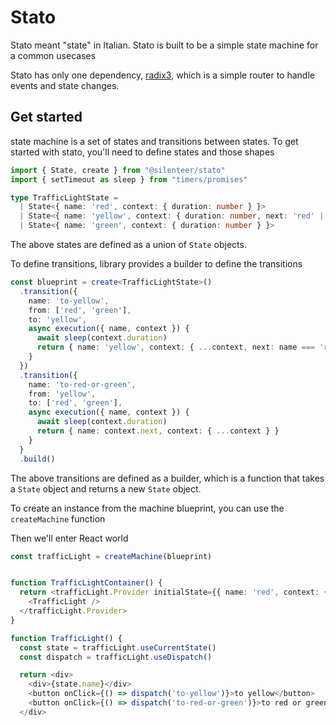 # Stato

Stato meant "state" in Italian. Stato is built to be a simple state machine for a common usecases

Stato has only one dependency, [radix3](https://github.com/radix-ui/radix3), which is a simple router to handle events and state changes.

## Get started

state machine is a set of states and transitions between states. To get started with stato, you'll need to define 
states and those shapes

```typescript
import { State, create } from "@silenteer/stato"
import { setTimeout as sleep } from "timers/promises"

type TrafficLightState =
  | State<{ name: 'red', context: { duration: number } }>
  | State<{ name: 'yellow', context: { duration: number, next: 'red' | 'green' } }>
  | State<{ name: 'green', context: { duration: number } }>
```

The above states are defined as a union of `State` objects.

To define transitions, library provides a builder to define the transitions

```typescript
const blueprint = create<TrafficLightState>()
  .transition({
    name: 'to-yellow',
    from: ['red', 'green'],
    to: 'yellow',
    async execution({ name, context }) {
      await sleep(context.duration)
      return { name: 'yellow', context: { ...context, next: name === 'red' ? 'green' : 'red' } }
    }
  })
  .transition({
    name: 'to-red-or-green',
    from: 'yellow',
    to: ['red', 'green'],
    async execution({ name, context }) {
      await sleep(context.duration)
      return { name: context.next, context: { ...context } }
    }
  }
  .build()
```

The above transitions are defined as a builder, which is a function that takes a `State` object and returns a new `State` object.

To create an instance from the machine blueprint, you can use the `createMachine` function

Then we'll enter React world

```typescript
const trafficLight = createMachine(blueprint)


function TrafficLightContainer() {
  return <trafficLight.Provider initialState={{ name: 'red', context: { duration: 1000 } }}>
    <TrafficLight />
  </trafficLight.Provider>
}

function TrafficLight() {
  const state = trafficLight.useCurrentState()
  const dispatch = trafficLight.useDispatch()

  return <div>
    <div>{state.name}</div>
    <button onClick={() => dispatch('to-yellow')}>to yellow</button>
    <button onClick={() => dispatch('to-red-or-green')}>to red or green</button>
  </div>
```